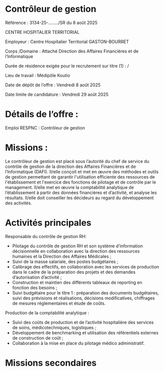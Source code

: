 
# Contrôleur de gestion

Référence : 3134-25-……../SR du 8 août 2025

CENTRE HOSPITALIER TERRITORIAL

Employeur : Centre Hospitalier Territorial GASTON-BOURRET

Corps /Domaine : Attaché Direction des Affaires Financières et de l’Informatique

Durée de résidence exigée pour le recrutement sur titre (1) : /

Lieu de travail : Médipôle Koutio

Date de dépôt de l’offre : Vendredi 8 août 2025

Date limite de candidature : Vendredi 29 août 2025

# Détails de l’offre :

Emploi RESPNC : Contrôleur de gestion

# Missions :

Le contrôleur de gestion est placé sous l’autorité du chef de service du contrôle de gestion de la direction des Affaires Financières et de l’Informatique (DAFI). Il/elle conçoit et met en œuvre des méthodes et outils de gestion permettant de garantir l'utilisation efficiente des ressources de l'établissement et l'exercice des fonctions de pilotage et de contrôle par le management. Il/elle met en œuvre la comptabilité analytique de l’établissement à partir des données financières et d’activité, et analyse les résultats. Il/elle doit conseiller les décideurs au regard du développement des activités.

# Activités principales

Responsable du contrôle de gestion RH:

- Pilotage du contrôle de gestion RH et son système d’information décisionnelle en collaboration avec la direction des ressources humaines et la Direction des Affaires Médicales ;
- Suivi de la masse salariale, des postes budgétaires ;
- Calibrage des effectifs, en collaboration avec les services de production dans le cadre de la préparation des projets et des demandes d’autorisation d’activité ;
- Construction et maintien des différents tableaux de reporting en fonction des besoins ;
- Suivi budgétaire pour le titre 1 : préparation des documents budgétaires, suivi des prévisions et réalisations, décisions modificatives, chiffrages de mesures réglementaires et étude de coûts.

Production de la comptabilité analytique :

- Suivi des coûts de production et de l’activité hospitalière des services de soins, médicotechniques, logistiques ;
- Développement de benchmarking et utilisation des référentiels externes de construction de coût ;
- Collaboration à la mise en place du pilotage médico administratif.

# Missions secondaires
